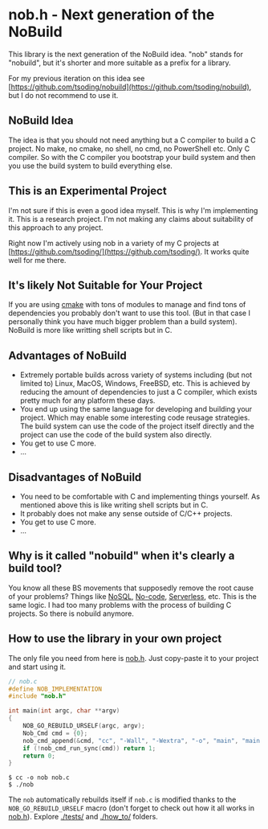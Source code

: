 # nob.h - Next generation of the NoBuild

This library is the next generation of the NoBuild idea. "nob" stands for "nobuild", but it's shorter and more suitable as a prefix for a library.

For my previous iteration on this idea see [https://github.com/tsoding/nobuild](https://github.com/tsoding/nobuild), but I do not recommend to use it.

## NoBuild Idea

The idea is that you should not need anything but a C compiler to build a C project. No make, no cmake, no shell, no cmd, no PowerShell etc. Only C compiler. So with the C compiler you bootstrap your build system and then you use the build system to build everything else.

## This is an Experimental Project

I'm not sure if this is even a good idea myself. This is why I'm implementing it. This is a research project. I'm not making any claims about suitability of this approach to any project.

Right now I'm actively using nob in a variety of my C projects at [https://github.com/tsoding/](https://github.com/tsoding/). It works quite well for me there.

## It's likely Not Suitable for Your Project

If you are using [cmake](https://cmake.org/) with tons of modules to manage and find tons of dependencies you probably don't want to use this tool. (But in that case I personally think you have much bigger problem than a build system). NoBuild is more like writting shell scripts but in C.

## Advantages of NoBuild

- Extremely portable builds across variety of systems including (but not limited to) Linux, MacOS, Windows, FreeBSD, etc. This is achieved by reducing the amount of dependencies to just a C compiler, which exists pretty much for any platform these days.
- You end up using the same language for developing and building your project. Which may enable some interesting code reusage strategies. The build system can use the code of the project itself directly and the project can use the code of the build system also directly.
- You get to use C more.
- ...

## Disadvantages of NoBuild

- You need to be comfortable with C and implementing things yourself. As mentioned above this is like writing shell scripts but in C.
- It probably does not make any sense outside of C/C++ projects.
- You get to use C more.
- ...

## Why is it called "nobuild" when it's clearly a build tool?

You know all these BS movements that supposedly remove the root cause of your problems? Things like [NoSQL](https://en.wikipedia.org/wiki/NoSQL), [No-code](https://en.wikipedia.org/wiki/No-code_development_platform), [Serverless](https://en.wikipedia.org/wiki/Serverless_computing), etc. This is the same logic. I had too many problems with the process of building C projects. So there is nobuild anymore.

## How to use the library in your own project

The only file you need from here is [nob.h](https://raw.githubusercontent.com/tsoding/nob.h/refs/heads/main/nob.h). Just copy-paste it to your project and start using it.

```c
// nob.c
#define NOB_IMPLEMENTATION
#include "nob.h"

int main(int argc, char **argv)
{
    NOB_GO_REBUILD_URSELF(argc, argv);
    Nob_Cmd cmd = {0};
    nob_cmd_append(&cmd, "cc", "-Wall", "-Wextra", "-o", "main", "main.c");
    if (!nob_cmd_run_sync(cmd)) return 1;
    return 0;
}
```

```console
$ cc -o nob nob.c
$ ./nob
```

The `nob` automatically rebuilds itself if `nob.c` is modified thanks to the `NOB_GO_REBUILD_URSELF` macro (don't forget to check out how it all works in [nob.h](./nob.h)). Explore [./tests/](./tests/) and [./how_to/](./how_to/) folders.
